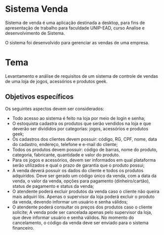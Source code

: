 # Sistema Venda

Sistema de venda é uma aplicação destinada a desktop, para fins de apresentação de trabalho para faculdade UNIP-EAD, curso Analise e desenvolvimento de Sistema.

O sistema foi desenvolvido para gerenciar as vendas de uma empresa.

# Tema
Levantamento e análise de requisitos de um sistema de controle de vendas de uma loja de jogos, acessórios e produtos geek.

## Objetivos específicos

Os seguintes aspectos devem ser considerados: 
- Todo acesso ao sistema é feito na loja por meio de login e senha; 
- O estoquista cadastra os produtos que serão vendidos na loja e que deverão ser divididos por categorias: jogos, acessórios e produtos geek; 
- Os cadastros dos clientes devem possuir: código, RG, CPF, nome, data do cadastro, endereço, telefone e e-mail do cliente; 
- Todos os produtos devem possuir: código de barras, nome do produto, categoria, fabricante, quantidade e valor do produto. 
- Para os jogos e acessórios, devem ser informados em qual plataforma serão utilizados e qual o prazo de garantia que o produto possui; 
- A venda deverá possuir os dados do cliente e todos os produtos adquiridos. Deve ser gerado um código único da venda, com a data da venda, o valor da venda, opções para pagamento (dinheiro/cartão), status de pagamento e status da venda; 
- O atendente poderá excluir produtos da venda caso o cliente não queira mais adquiri lós. Apenas o supervisor da loja poderá excluir o produto da venda, devendo informar um usuário e senha válidos; 
- O atendente poderá consultar os preços dos produtos caso o cliente solicite; A venda pode ser cancelada apenas pelo supervisor da loja, que deve informar usuário e senha válidos. No momento do cancelamento, o código da venda deve ser enviado para o sistema financeiro.
